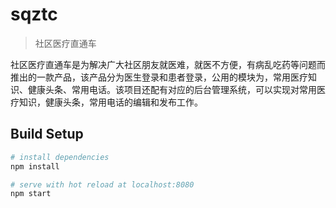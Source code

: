 # sqztc

> 社区医疗直通车

社区医疗直通车是为解决广大社区朋友就医难，就医不方便，有病乱吃药等问题而推出的一款产品，该产品分为医生登录和患者登录，公用的模块为，常用医疗知识、健康头条、常用电话。该项目还配有对应的后台管理系统，可以实现对常用医疗知识，健康头条，常用电话的编辑和发布工作。

## Build Setup

``` bash
# install dependencies
npm install

# serve with hot reload at localhost:8080
npm start


